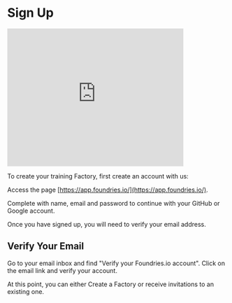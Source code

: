 # Sign Up

<iframe width="80%" height="315" src="https://www.youtube.com/embed/KzR3CUOjvjw" title="YouTube video player" frameborder="0" allow="accelerometer; autoplay; clipboard-write; encrypted-media; gyroscope; picture-in-picture; web-share" allowfullscreen></iframe>


To create your training Factory, first create an account with us:

Access the page [https://app.foundries.io/](https://app.foundries.io/).

Complete with name, email and password to continue with your GitHub or Google account.

Once you have signed up, you will need to verify your email address.

## Verify Your Email

Go to your email inbox and find "Verify your Foundries.io account". Click on the email link and verify your account.

At this point, you can either Create a Factory or receive invitations to an existing one.

